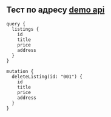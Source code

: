## Тест по адресу [demo api](http://localhost:9000/api)

```
query {
  listings {
    id
    title
    price
    address
  }
}

mutation {
  deleteListing(id: "001") {
    id
    title
    price
    address
  }
}
```
